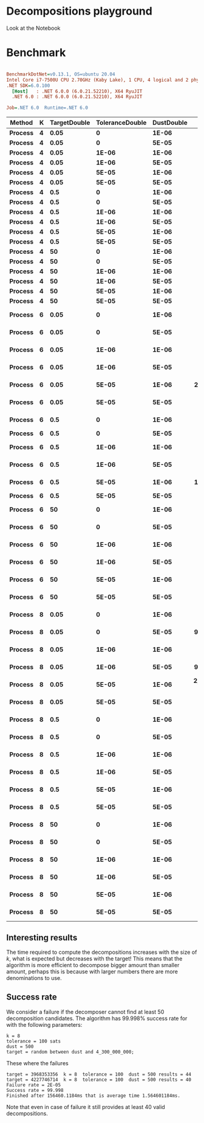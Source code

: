 # Decompositions playground

Look at the Notebook




# Benchmark

``` ini

BenchmarkDotNet=v0.13.1, OS=ubuntu 20.04
Intel Core i7-7500U CPU 2.70GHz (Kaby Lake), 1 CPU, 4 logical and 2 physical cores
.NET SDK=6.0.100
  [Host]   : .NET 6.0.0 (6.0.21.52210), X64 RyuJIT
  .NET 6.0 : .NET 6.0.0 (6.0.21.52210), X64 RyuJIT

Job=.NET 6.0  Runtime=.NET 6.0

```
|  Method | K | TargetDouble | ToleranceDouble | DustDouble |           Mean |         Error |        StdDev |         Median | Rank |
|-------- |-- |------------- |---------------- |----------- |---------------:|--------------:|--------------:|---------------:|-----:|
| **Process** | **4** |         **0.05** |               **0** |      **1E-06** |       **257.3 μs** |      **24.07 μs** |      **70.96 μs** |       **291.4 μs** |    **4** |
| **Process** | **4** |         **0.05** |               **0** |      **5E-05** |       **247.5 μs** |      **22.71 μs** |      **66.61 μs** |       **277.7 μs** |    **3** |
| **Process** | **4** |         **0.05** |           **1E-06** |      **1E-06** |       **272.1 μs** |      **25.64 μs** |      **75.59 μs** |       **309.4 μs** |    **6** |
| **Process** | **4** |         **0.05** |           **1E-06** |      **5E-05** |       **262.3 μs** |      **17.45 μs** |      **51.17 μs** |       **279.2 μs** |    **4** |
| **Process** | **4** |         **0.05** |           **5E-05** |      **1E-06** |       **564.8 μs** |      **52.86 μs** |     **155.87 μs** |       **656.2 μs** |    **8** |
| **Process** | **4** |         **0.05** |           **5E-05** |      **5E-05** |       **310.8 μs** |      **27.86 μs** |      **82.16 μs** |       **357.3 μs** |    **7** |
| **Process** | **4** |          **0.5** |               **0** |      **1E-06** |       **266.4 μs** |      **20.83 μs** |      **60.77 μs** |       **288.0 μs** |    **5** |
| **Process** | **4** |          **0.5** |               **0** |      **5E-05** |       **255.4 μs** |      **24.81 μs** |      **73.15 μs** |       **271.3 μs** |    **4** |
| **Process** | **4** |          **0.5** |           **1E-06** |      **1E-06** |       **273.9 μs** |      **22.54 μs** |      **65.74 μs** |       **292.2 μs** |    **6** |
| **Process** | **4** |          **0.5** |           **1E-06** |      **5E-05** |       **243.6 μs** |      **22.61 μs** |      **66.32 μs** |       **269.4 μs** |    **3** |
| **Process** | **4** |          **0.5** |           **5E-05** |      **1E-06** |       **271.4 μs** |      **23.16 μs** |      **67.94 μs** |       **307.1 μs** |    **6** |
| **Process** | **4** |          **0.5** |           **5E-05** |      **5E-05** |       **235.9 μs** |      **23.95 μs** |      **70.63 μs** |       **275.2 μs** |    **3** |
| **Process** | **4** |           **50** |               **0** |      **1E-06** |       **253.9 μs** |      **21.56 μs** |      **63.58 μs** |       **294.2 μs** |    **3** |
| **Process** | **4** |           **50** |               **0** |      **5E-05** |       **227.1 μs** |      **26.55 μs** |      **77.86 μs** |       **233.1 μs** |    **2** |
| **Process** | **4** |           **50** |           **1E-06** |      **1E-06** |       **254.7 μs** |      **21.47 μs** |      **63.30 μs** |       **289.3 μs** |    **4** |
| **Process** | **4** |           **50** |           **1E-06** |      **5E-05** |       **288.6 μs** |       **5.77 μs** |       **5.12 μs** |       **288.2 μs** |    **6** |
| **Process** | **4** |           **50** |           **5E-05** |      **1E-06** |       **234.6 μs** |      **25.24 μs** |      **73.22 μs** |       **225.2 μs** |    **3** |
| **Process** | **4** |           **50** |           **5E-05** |      **5E-05** |       **178.4 μs** |      **18.73 μs** |      **53.73 μs** |       **150.4 μs** |    **1** |
| **Process** | **6** |         **0.05** |               **0** |      **1E-06** |     **5,604.4 μs** |     **545.63 μs** |   **1,608.79 μs** |     **6,620.3 μs** |   **11** |
| **Process** | **6** |         **0.05** |               **0** |      **5E-05** |     **5,773.8 μs** |     **656.82 μs** |   **1,852.57 μs** |     **5,634.6 μs** |   **11** |
| **Process** | **6** |         **0.05** |           **1E-06** |      **1E-06** |     **6,095.4 μs** |     **639.45 μs** |   **1,885.45 μs** |     **6,315.8 μs** |   **11** |
| **Process** | **6** |         **0.05** |           **1E-06** |      **5E-05** |     **5,028.9 μs** |     **374.69 μs** |   **1,032.01 μs** |     **5,452.0 μs** |   **10** |
| **Process** | **6** |         **0.05** |           **5E-05** |      **1E-06** |    **27,743.7 μs** |   **1,827.14 μs** |   **4,813.43 μs** |    **26,240.8 μs** |   **16** |
| **Process** | **6** |         **0.05** |           **5E-05** |      **5E-05** |     **7,719.2 μs** |     **612.92 μs** |   **1,807.22 μs** |     **8,663.8 μs** |   **13** |
| **Process** | **6** |          **0.5** |               **0** |      **1E-06** |     **4,952.4 μs** |     **506.25 μs** |   **1,492.69 μs** |     **4,633.9 μs** |   **10** |
| **Process** | **6** |          **0.5** |               **0** |      **5E-05** |     **6,304.8 μs** |     **124.52 μs** |     **122.29 μs** |     **6,289.0 μs** |   **11** |
| **Process** | **6** |          **0.5** |           **1E-06** |      **1E-06** |     **6,693.7 μs** |     **373.10 μs** |   **1,033.85 μs** |     **6,851.3 μs** |   **12** |
| **Process** | **6** |          **0.5** |           **1E-06** |      **5E-05** |     **5,779.8 μs** |     **468.07 μs** |   **1,380.11 μs** |     **6,277.0 μs** |   **11** |
| **Process** | **6** |          **0.5** |           **5E-05** |      **1E-06** |    **12,384.9 μs** |   **1,020.06 μs** |   **3,007.67 μs** |    **14,047.7 μs** |   **15** |
| **Process** | **6** |          **0.5** |           **5E-05** |      **5E-05** |     **7,950.9 μs** |      **34.00 μs** |      **26.55 μs** |     **7,954.9 μs** |   **14** |
| **Process** | **6** |           **50** |               **0** |      **1E-06** |     **4,440.3 μs** |     **498.12 μs** |   **1,468.73 μs** |     **3,457.8 μs** |    **9** |
| **Process** | **6** |           **50** |               **0** |      **5E-05** |     **5,912.8 μs** |     **385.63 μs** |   **1,137.03 μs** |     **6,320.0 μs** |   **11** |
| **Process** | **6** |           **50** |           **1E-06** |      **1E-06** |     **5,720.0 μs** |     **464.87 μs** |   **1,370.67 μs** |     **6,123.5 μs** |   **11** |
| **Process** | **6** |           **50** |           **1E-06** |      **5E-05** |     **5,249.7 μs** |     **490.85 μs** |   **1,447.28 μs** |     **5,537.0 μs** |   **11** |
| **Process** | **6** |           **50** |           **5E-05** |      **1E-06** |     **5,402.4 μs** |     **554.46 μs** |   **1,634.83 μs** |     **6,448.0 μs** |   **11** |
| **Process** | **6** |           **50** |           **5E-05** |      **5E-05** |     **5,182.1 μs** |     **500.25 μs** |   **1,474.99 μs** |     **5,828.3 μs** |   **11** |
| **Process** | **8** |         **0.05** |               **0** |      **1E-06** |   **116,548.6 μs** |  **13,760.23 μs** |  **40,572.34 μs** |    **92,939.9 μs** |   **17** |
| **Process** | **8** |         **0.05** |               **0** |      **5E-05** |    **93,987.1 μs** |   **7,857.58 μs** |  **22,796.26 μs** |    **96,426.8 μs** |   **17** |
| **Process** | **8** |         **0.05** |           **1E-06** |      **1E-06** |   **253,815.2 μs** |  **26,586.39 μs** |  **74,987.37 μs** |   **231,747.6 μs** |   **22** |
| **Process** | **8** |         **0.05** |           **1E-06** |      **5E-05** |    **96,120.3 μs** |   **9,007.93 μs** |  **25,110.52 μs** |    **95,225.5 μs** |   **17** |
| **Process** | **8** |         **0.05** |           **5E-05** |      **1E-06** | **2,406,899.8 μs** | **206,893.19 μs** | **610,029.23 μs** | **2,731,064.0 μs** |   **24** |
| **Process** | **8** |         **0.05** |           **5E-05** |      **5E-05** |   **146,771.8 μs** |  **14,957.45 μs** |  **44,102.38 μs** |   **166,255.5 μs** |   **19** |
| **Process** | **8** |          **0.5** |               **0** |      **1E-06** |   **154,403.1 μs** |  **12,375.68 μs** |  **35,904.11 μs** |   **169,680.6 μs** |   **19** |
| **Process** | **8** |          **0.5** |               **0** |      **5E-05** |   **128,850.5 μs** |   **8,394.57 μs** |  **22,406.82 μs** |   **138,330.7 μs** |   **18** |
| **Process** | **8** |          **0.5** |           **1E-06** |      **1E-06** |   **134,098.8 μs** |  **14,296.30 μs** |  **42,152.96 μs** |   **107,364.6 μs** |   **19** |
| **Process** | **8** |          **0.5** |           **1E-06** |      **5E-05** |   **127,252.6 μs** |   **9,826.33 μs** |  **28,818.91 μs** |   **142,246.0 μs** |   **17** |
| **Process** | **8** |          **0.5** |           **5E-05** |      **1E-06** |   **949,489.4 μs** |  **79,420.25 μs** | **234,172.39 μs** | **1,066,398.0 μs** |   **23** |
| **Process** | **8** |          **0.5** |           **5E-05** |      **5E-05** |   **228,209.1 μs** |   **2,958.15 μs** |   **2,470.19 μs** |   **227,710.4 μs** |   **22** |
| **Process** | **8** |           **50** |               **0** |      **1E-06** |   **145,408.9 μs** |  **11,403.68 μs** |  **33,624.00 μs** |   **163,446.3 μs** |   **19** |
| **Process** | **8** |           **50** |               **0** |      **5E-05** |   **159,102.2 μs** |  **11,603.86 μs** |  **32,918.23 μs** |   **174,521.4 μs** |   **20** |
| **Process** | **8** |           **50** |           **1E-06** |      **1E-06** |   **140,100.5 μs** |  **13,282.42 μs** |  **39,163.52 μs** |   **165,394.1 μs** |   **19** |
| **Process** | **8** |           **50** |           **1E-06** |      **5E-05** |   **161,868.0 μs** |   **3,131.87 μs** |   **2,776.32 μs** |   **162,148.4 μs** |   **21** |
| **Process** | **8** |           **50** |           **5E-05** |      **1E-06** |   **180,585.9 μs** |  **18,488.05 μs** |  **54,512.43 μs** |   **221,461.8 μs** |   **21** |
| **Process** | **8** |           **50** |           **5E-05** |      **5E-05** |   **132,760.6 μs** |  **14,516.74 μs** |  **42,802.92 μs** |   **119,539.9 μs** |   **18** |


## Interesting results

The time required to compute the decompositions increases with the size of $k$, what is expected but decreases with the target! This means that the algorithm is more efficient to decompose bigger amount than smaller amount, perhaps this is because with larger numbers there are more denominations to use.

## Success rate

We consider a failure if the decomposer cannot find at least 50 decomposition candidates. The algorithm has 99.998% success rate for with the following parameters:

```
k = 8
tolerance = 100 sats
dust = 500
target = random between dust and 4_300_000_000;
```

These where the failures
```
target = 3968353356  k = 8  tolerance = 100  dust = 500 results = 44
target = 4227746714  k = 8  tolerance = 100  dust = 500 results = 40
Failure rate = 2E-05
Success rate = 99.998
Finished after 156460.1184ms that is average time 1.564601184ms.
```

Note that even in case of failure it still provides at least 40 valid decompositions.